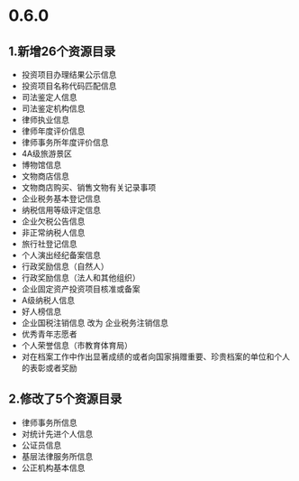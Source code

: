 # 0.6.0

## 1.新增26个资源目录

* 投资项目办理结果公示信息
* 投资项目名称代码匹配信息
* 司法鉴定人信息
* 司法鉴定机构信息
* 律师执业信息
* 律师年度评价信息
* 律师事务所年度评价信息
* 4A级旅游景区
* 博物馆信息
* 文物商店信息
* 文物商店购买、销售文物有关记录事项
* 企业税务基本登记信息
* 纳税信用等级评定信息
* 企业欠税公告信息
* 非正常纳税人信息
* 旅行社登记信息
* 个人演出经纪备案信息
* 行政奖励信息（自然人）
* 行政奖励信息（法人和其他组织）
* 企业固定资产投资项目核准或备案
* A级纳税人信息
* 好人榜信息
* 企业国税注销信息 改为 企业税务注销信息
* 优秀青年志愿者
* 个人荣誉信息（市教育体育局）
* 对在档案工作中作出显著成绩的或者向国家捐赠重要、珍贵档案的单位和个人的表彰或者奖励

## 2.修改了5个资源目录
* 律师事务所信息
* 对统计先进个人信息
* 公证员信息
* 基层法律服务所信息
* 公正机构基本信息